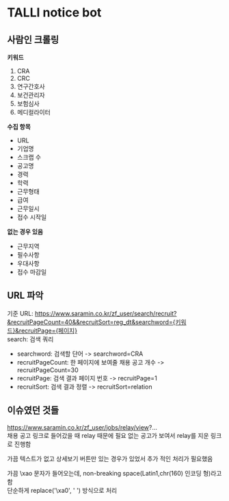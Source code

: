 # TALLI notice bot 

## 사람인 크롤링  
**키워드**  
1. CRA  
2. CRC  
3. 연구간호사  
4. 보건관리자  
5. 보험심사  
6. 메디컬라이터  

**수집 항목**   
- URL  
- 기업명  
- 스크랩 수   
- 공고명  
- 경력  
- 학력  
- 근무형태  
- 급여  
- 근무일시  
- 접수 시작일  

**없는 경우 있음**   
- 근무지역  
- 필수사항  
- 우대사항  
- 접수 마감일

## URL 파악  
기준 URL: https://www.saramin.co.kr/zf_user/search/recruit?&recruitPageCount=40&&recruitSort=reg_dt&searchword={키워드}&recruitPage={페이지}  
search: 검색 쿼리  
* searchword: 검색할 단어 -> searchword=CRA  
* recruitPageCount: 한 페이지에 보여줄 채용 공고 개수 ->  recruitPageCount=30  
* recruitPage: 검색 결과 페이지 번호 -> recruitPage=1  
* recruitSort: 검색 결과 정렬 -> recruitSort=relation  


## 이슈였던 것들 
https://www.saramin.co.kr/zf_user/jobs/relay/view?...  
채용 공고 링크로 들어갔을 때 relay 때문에 필요 없는 공고가 보여서 relay를 지운 링크로 진행함   

가끔 텍스트가 없고 상세보기 버튼만 있는 경우가 있었서 추가 적인 처리가 필요했음  

가끔 \xao 문자가 들어오는데, non-breaking space(Latin1,chr(160) 인코딩 형)라고 함    
단순하게 replace('\\xa0', ' ') 방식으로 처리    
